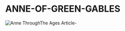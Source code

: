 # ANNE-OF-GREEN-GABLES
![Anne ThroughThe Ages Article-](https://github.com/user-attachments/assets/7b04d2aa-b079-4902-98ea-2bbe551ea2a1)
